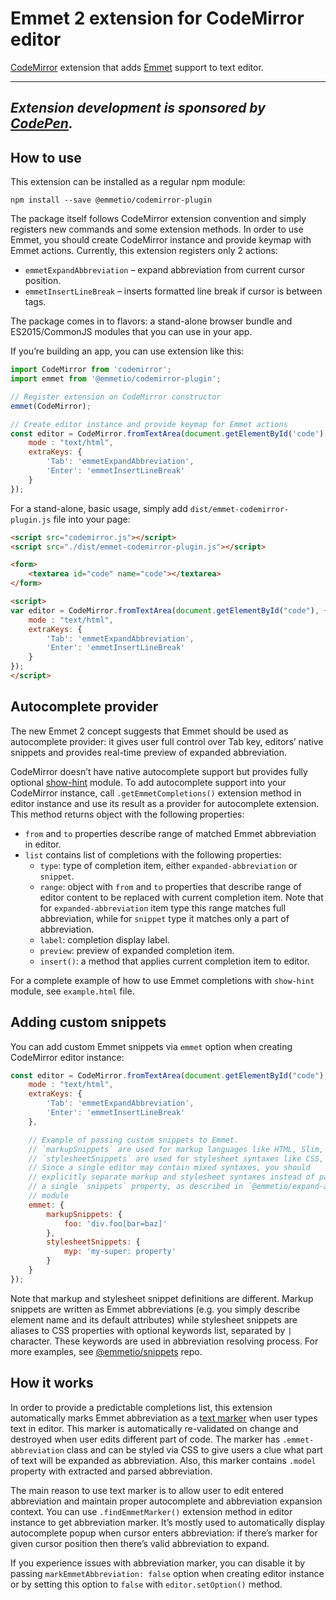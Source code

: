 # Emmet 2 extension for CodeMirror editor

[CodeMirror](http://codemirror.net/) extension that adds [Emmet](https://emmet.io) support to text editor.

---
*Extension development is sponsored by [CodePen](https://codepen.io).*
---

## How to use

This extension can be installed as a regular npm module:

```
npm install --save @emmetio/codemirror-plugin
```

The package itself follows CodeMirror extension convention and simply registers new commands and some extension methods. In order to use Emmet, you should create CodeMirror instance and provide keymap with Emmet actions. Currently, this extension registers only 2 actions:

* `emmetExpandAbbreviation` – expand abbreviation from current cursor position.
* `emmetInsertLineBreak` – inserts formatted line break if cursor is between tags.

The package comes in to flavors: a stand-alone browser bundle and ES2015/CommonJS modules that you can use in your app.

If you’re building an app, you can use extension like this:

```js
import CodeMirror from 'codemirror';
import emmet from '@emmetio/codemirror-plugin';

// Register extension on CodeMirror constructor
emmet(CodeMirror);

// Create editor instance and provide keymap for Emmet actions
const editor = CodeMirror.fromTextArea(document.getElementById('code'), {
	mode : "text/html",
	extraKeys: {
		'Tab': 'emmetExpandAbbreviation',
		'Enter': 'emmetInsertLineBreak'
	}
});
```

For a stand-alone, basic usage, simply add `dist/emmet-codemirror-plugin.js` file into your page:

```html
<script src="codemirror.js"></script>
<script src="./dist/emmet-codemirror-plugin.js"></script>

<form>
	<textarea id="code" name="code"></textarea>
</form>

<script>
var editor = CodeMirror.fromTextArea(document.getElementById("code"), {
	mode : "text/html",
	extraKeys: {
		'Tab': 'emmetExpandAbbreviation',
		'Enter': 'emmetInsertLineBreak'
	}
});
</script>
```
## Autocomplete provider

The new Emmet 2 concept suggests that Emmet should be used as autocomplete provider: it gives user full control over Tab key, editors’ native snippets and provides real-time preview of expanded abbreviation.

CodeMirror doesn’t have native autocomplete support but provides fully optional [show-hint](http://codemirror.net/doc/manual.html#addon_show-hint) module. To add autocomplete support into your CodeMirror instance, call `.getEmmetCompletions()` extension method in editor instance and use its result as a provider for autocomplete extension. This method returns object with the following properties:

* `from` and `to` properties describe range of matched Emmet abbreviation in editor.
* `list` contains list of completions with the following properties:
	* `type`: type of completion item, either `expanded-abbreviation` or `snippet`.
	* `range`: object with `from` and `to` properties that describe range of editor content to be replaced with current completion item. Note that for `expanded-abbreviation` item type this range matches full abbreviation, while for `snippet` type it matches only a part of abbreviation.
	* `label`: completion display label.
	* `preview`: preview of expanded completion item.
	* `insert()`: a method that applies current completion item to editor.

For a complete example of how to use Emmet completions with `show-hint` module, see `example.html` file.

## Adding custom snippets

You can add custom Emmet snippets via `emmet` option when creating CodeMirror editor instance:

```js
const editor = CodeMirror.fromTextArea(document.getElementById("code"), {
	mode : "text/html",
	extraKeys: {
		'Tab': 'emmetExpandAbbreviation',
		'Enter': 'emmetInsertLineBreak'
	},

	// Example of passing custom snippets to Emmet.
	// `markupSnippets` are used for markup languages like HTML, Slim, Pug etc.,
	// `stylesheetSnippets` are used for stylesheet syntaxes like CSS, LESS etc.
	// Since a single editor may contain mixed syntaxes, you should
	// explicitly separate markup and stylesheet syntaxes instead of passing
	// a single `snippets` property, as described in `@emmetio/expand-abbreviation`
	// module
	emmet: {
		markupSnippets: {
			foo: 'div.foo[bar=baz]'
		},
		stylesheetSnippets: {
			myp: 'my-super: property'
		}
	}
});
```

Note that markup and stylesheet snippet definitions are different. Markup snippets are written as Emmet abbreviations (e.g. you simply describe element name and its default attributes) while stylesheet snippets are aliases to CSS properties with optional keywords list, separated by `|` character. These keywords are used in abbreviation resolving process. For more examples, see [@emmetio/snippets](http://github.com/emmetio/snippets) repo.

## How it works

In order to provide a predictable completions list, this extension automatically marks Emmet abbreviation as a [text marker](https://codemirror.net/doc/manual.html#api_marker) when user types text in editor. This marker is automatically re-validated on change and destroyed when user edits different part of code. The marker has `.emmet-abbreviation` class and can be styled via CSS to give users a clue what part of text will be expanded as abbreviation. Also, this marker contains `.model` property with extracted and parsed abbreviation.

The main reason to use text marker is to allow user to edit entered abbreviation and maintain proper autocomplete and abbreviation expansion context. You can use `.findEmmetMarker()` extension method in editor instance to get abbreviation marker. It’s mostly used to automatically display autocomplete popup when cursor enters abbreviation: if there’s marker for given cursor position then there’s valid abbreviation to expand.

If you experience issues with abbreviation marker, you can disable it by passing `markEmmetAbbreviation: false` option when creating editor instance or by setting this option to `false` with `editor.setOption()` method.
